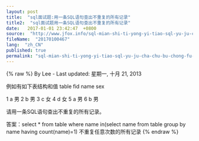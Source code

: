 ```yaml
---
layout: post
title:  "sql面试题:用一条SQL语句查出不重复的所有记录"
title2:  "sql面试题用一条SQL语句查出不重复的所有记录"
date:   2017-01-01 23:42:47  +0800
source:  "http://www.jfox.info/sql-mian-shi-ti-yong-yi-tiao-sql-yu-ju-cha-chu-bu-chong-fu-de-suo-you-ji-lu.html"
fileName:  "20170100467"
lang:  "zh_CN"
published: true
permalink: "sql-mian-shi-ti-yong-yi-tiao-sql-yu-ju-cha-chu-bu-chong-fu-de-suo-you-ji-lu.html"
---
```

{% raw %}
By Lee - Last updated: 星期一, 十月 21, 2013

例如有如下表结构和值
table
fid name  sex

1     a      男
2     b      男
3     c      女
4     d      女
5     a      男
6     b      男

请用一条SQL语句查出不重复的所有记录。

答案：select   *   from   table   where   name in(select   name   from   table   group   by   name     having   count(name)=1) 不重复任意次数的所有记录
{% endraw %}
